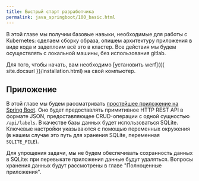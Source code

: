 ```yaml
---
title: Быстрый старт разработчика
permalink: java_springboot/100_basic.html
---
```


В этой главе мы получим базовые навыки, необходимые для работы с Kubernetes: сделаем сборку образа, опишем архитектуру приложения в виде кода и задеплоим всё это в кластер. Все действия мы будем осуществлять с локальной машины, без использования gitlab.

Для того, чтобы начать, вам необходимо [установить werf]({{ site.docsurl }}/installation.html) на свой компьютер. 

## Приложение

В этой главе мы будем рассматривать [простейшее приложение на Spring Boot](https://github.com/werf/werf-guides/tree/master/examples/springboot/000_app). Оно будет предоставлять примитивное HTTP REST API в формате JSON, предоставляющее CRUD-операции с одной сущностью `/api/labels`. В качестве базы данных будет использоваться SQLite. Ключевые настройки указываются с помощью переменных окружения (в нашем случае это путь для хранения SQLite, переменная `SQLITE_FILE`).

Для упрощения задачи, мы не будем обеспечивать сохранность данных в SQLite: при перевыкате приложения данные будут удаляться. Вопросы хранения данных будут рассмотрены в главе "Полноценные приложения".

<div id="go-forth-button">
    <go-forth url="201_build.html" label="Сборка образа" framework="{{ page.label_framework }}" ci="{{ page.label_ci }}" guide-code="{{ page.guide_code }}" base-url="{{ site.baseurl }}"></go-forth>
</div>
